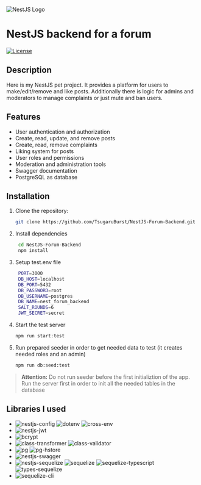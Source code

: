 ![NestJS Logo](https://nestjs.com/img/logo_text.svg) 
# NestJS backend for a forum

[![License](https://img.shields.io/badge/license-MIT-blue.svg)](https://opensource.org/licenses/MIT)

## Description
Here is my NestJS pet project. It provides a platform for users to make/edit/remove and like posts. Additionally there is logic for admins and moderators to manage complaints or just mute and ban users.

## Features
- User authentication and authorization
- Create, read, update, and remove posts
- Create, read, remove complaints
- Liking system for posts
- User roles and permissions
- Moderation and administration tools
- Swagger documentation
- PostgreSQL as database

## Installation

1. Clone the repository:

   ```bash
   git clone https://github.com/TsugaruBurst/NestJS-Forum-Backend.git

2. Install dependencies
   ```bash
    cd NestJS-Forum-Backend
    npm install

3. Setup test.env file
   ```bash
    PORT=3000
    DB_HOST=localhost
    DB_PORT=5432
    DB_PASSWORD=root
    DB_USERNAME=postgres
    DB_NAME=nest_forum_backend
    SALT_ROUNDS=6
    JWT_SECRET=secret

4. Start the test server
   ```bash
   npm run start:test

5. Run prepared seeder in order to get needed data to test (it creates needed roles and an admin)
   ```bash
   npm run db:seed:test
> **Attention:** Do not run seeder before the first initializtion of the app. Run the server first in order to init all the needed tables in the database

## Libraries I used
- ![nestjs-config](https://img.shields.io/badge/%40nestjs%2Fconfig-configuration-%23E0234E) ![dotenv](https://img.shields.io/badge/dotenv-configuration-%23E0234E) ![cross-env](https://img.shields.io/badge/cross--env-environment-%23E0234E)
- ![nestjs-jwt](https://img.shields.io/badge/%40nestjs%2Fjwt-authentication-%236DB33F)
- ![bcrypt](https://img.shields.io/badge/bcrypt-hashing-%2346BC99)
- ![class-transformer](https://img.shields.io/badge/class--transformer-data--transformator-%239E7EFC) ![class-validator](https://img.shields.io/badge/class--validator-data--validation-%239E7EFC)
- ![pg](https://img.shields.io/badge/pg-database--driver-%23047AED) ![pg-hstore](https://img.shields.io/badge/pg--hstore-database--driver-%23047AED)
- ![nestjs-swagger](https://img.shields.io/badge/%40nestjs%2Fswagger-api--documentation-%23F8941D)
- ![nestjs-sequelize](https://img.shields.io/badge/%40nestjs%2Fsequelize-database--orm-%237991A8) ![sequelize](https://img.shields.io/badge/sequelize-database--orm-%237991A8) ![sequelize-typescript](https://img.shields.io/badge/sequelize--typescript-database--orm-%237991A8) ![types-sequelize](https://img.shields.io/badge/%40types%2Fsequelize-database--orm--types-%237991A8)
- ![sequelize-cli](https://img.shields.io/badge/%40sequelize%2Fcli-db--cli-%CC397BFF)

